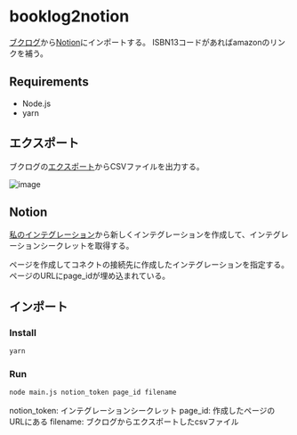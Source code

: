 # booklog2notion

[ブクログ](https://booklog.jp/)から[Notion](https://www.notion.so/ja-jp)にインポートする。
ISBN13コードがあればamazonのリンクを補う。

## Requirements

- Node.js
- yarn

## エクスポート

ブクログの[エクスポート](https://booklog.jp/export)からCSVファイルを出力する。

![image](https://github.com/seotaro/booklogjp2notion/assets/46148606/c589d595-4ddd-492a-a55a-a7b4983247ac)

## Notion

[私のインテグレーション](https://www.notion.so/my-integrations)から新しくインテグレーションを作成して、インテグレーションシークレットを取得する。

ページを作成してコネクトの接続先に作成したインテグレーションを指定する。
ページのURLにpage_idが埋め込まれている。

## インポート

### Install

```bash
yarn
```

### Run

```bash
node main.js notion_token page_id filename 
```

notion_token: インテグレーションシークレット
page_id: 作成したページのURLにある
filename: ブクログからエクスポートしたcsvファイル
